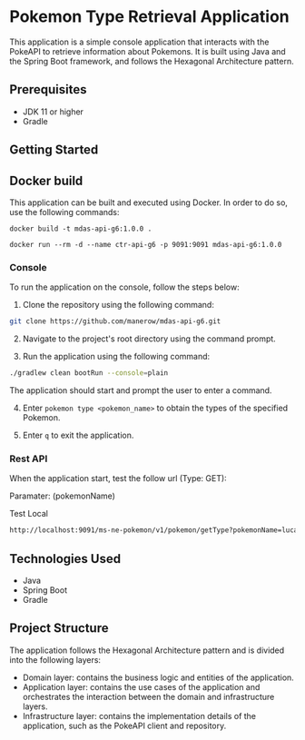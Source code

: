 # Pokemon Type Retrieval Application

This application is a simple console application that interacts with the PokeAPI to retrieve information about Pokemons. It is built using Java and the Spring Boot framework, and follows the Hexagonal Architecture pattern.

## Prerequisites

- JDK 11 or higher
- Gradle

## Getting Started
## Docker build
This application can be built and executed using Docker. In order to do so, use the following commands:
```
docker build -t mdas-api-g6:1.0.0 .
```

```
docker run --rm -d --name ctr-api-g6 -p 9091:9091 mdas-api-g6:1.0.0
```

### Console

To run the application on the console, follow the steps below:

1. Clone the repository using the following command:
``` bash
git clone https://github.com/manerow/mdas-api-g6.git
```
2. Navigate to the project's root directory using the command prompt.

3. Run the application using the following command:
``` bash
./gradlew clean bootRun --console=plain
```

The application should start and prompt the user to enter a command.

4. Enter `pokemon type <pokemon_name>` to obtain the types of the specified Pokemon.

5. Enter `q` to exit the application.

### Rest API

When the application start, test the follow url (Type: GET):

Paramater: (pokemonName)

Test Local
``` bash
http://localhost:9091/ms-ne-pokemon/v1/pokemon/getType?pokemonName=lucario
```

## Technologies Used

- Java
- Spring Boot
- Gradle

## Project Structure

The application follows the Hexagonal Architecture pattern and is divided into the following layers:

- Domain layer: contains the business logic and entities of the application.
- Application layer: contains the use cases of the application and orchestrates the interaction between the domain and infrastructure layers.
- Infrastructure layer: contains the implementation details of the application, such as the PokeAPI client and repository.
